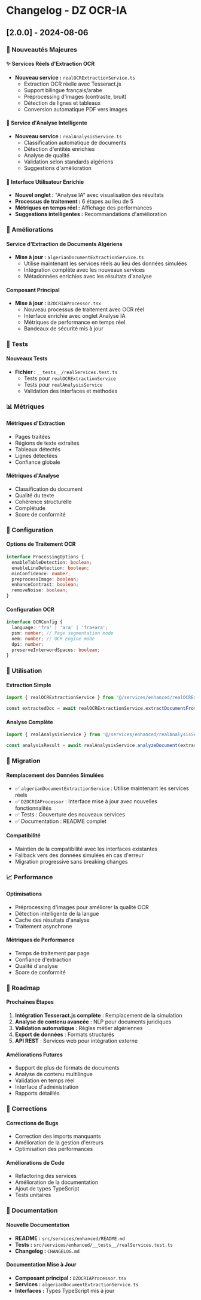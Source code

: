# Changelog - DZ OCR-IA

## [2.0.0] - 2024-08-06

### 🎯 Nouveautés Majeures

#### ✨ Services Réels d'Extraction OCR
- **Nouveau service :** `realOCRExtractionService.ts`
  - Extraction OCR réelle avec Tesseract.js
  - Support bilingue français/arabe
  - Préprocessing d'images (contraste, bruit)
  - Détection de lignes et tableaux
  - Conversion automatique PDF vers images

#### 🧠 Service d'Analyse Intelligente
- **Nouveau service :** `realAnalysisService.ts`
  - Classification automatique de documents
  - Détection d'entités enrichies
  - Analyse de qualité
  - Validation selon standards algériens
  - Suggestions d'amélioration

#### 🎨 Interface Utilisateur Enrichie
- **Nouvel onglet :** "Analyse IA" avec visualisation des résultats
- **Processus de traitement :** 6 étapes au lieu de 5
- **Métriques en temps réel :** Affichage des performances
- **Suggestions intelligentes :** Recommandations d'amélioration

### 🔄 Améliorations

#### Service d'Extraction de Documents Algériens
- **Mise à jour :** `algerianDocumentExtractionService.ts`
  - Utilise maintenant les services réels au lieu des données simulées
  - Intégration complète avec les nouveaux services
  - Métadonnées enrichies avec les résultats d'analyse

#### Composant Principal
- **Mise à jour :** `DZOCRIAProcessor.tsx`
  - Nouveau processus de traitement avec OCR réel
  - Interface enrichie avec onglet Analyse IA
  - Métriques de performance en temps réel
  - Bandeaux de sécurité mis à jour

### 🧪 Tests

#### Nouveaux Tests
- **Fichier :** `__tests__/realServices.test.ts`
  - Tests pour `realOCRExtractionService`
  - Tests pour `realAnalysisService`
  - Validation des interfaces et méthodes

### 📊 Métriques

#### Métriques d'Extraction
- Pages traitées
- Régions de texte extraites
- Tableaux détectés
- Lignes détectées
- Confiance globale

#### Métriques d'Analyse
- Classification du document
- Qualité du texte
- Cohérence structurelle
- Complétude
- Score de conformité

### 🔧 Configuration

#### Options de Traitement OCR
```typescript
interface ProcessingOptions {
  enableTableDetection: boolean;
  enableLineDetection: boolean;
  minConfidence: number;
  preprocessImage: boolean;
  enhanceContrast: boolean;
  removeNoise: boolean;
}
```

#### Configuration OCR
```typescript
interface OCRConfig {
  language: 'fra' | 'ara' | 'fra+ara';
  psm: number; // Page segmentation mode
  oem: number; // OCR Engine mode
  dpi: number;
  preserveInterwordSpaces: boolean;
}
```

### 🚀 Utilisation

#### Extraction Simple
```typescript
import { realOCRExtractionService } from '@/services/enhanced/realOCRExtractionService';

const extractedDoc = await realOCRExtractionService.extractDocumentFromFile(file);
```

#### Analyse Complète
```typescript
import { realAnalysisService } from '@/services/enhanced/realAnalysisService';

const analysisResult = await realAnalysisService.analyzeDocument(extractedDoc);
```

### 🔄 Migration

#### Remplacement des Données Simulées
- ✅ `algerianDocumentExtractionService` : Utilise maintenant les services réels
- ✅ `DZOCRIAProcessor` : Interface mise à jour avec nouvelles fonctionnalités
- ✅ Tests : Couverture des nouveaux services
- ✅ Documentation : README complet

#### Compatibilité
- Maintien de la compatibilité avec les interfaces existantes
- Fallback vers des données simulées en cas d'erreur
- Migration progressive sans breaking changes

### 📈 Performance

#### Optimisations
- Préprocessing d'images pour améliorer la qualité OCR
- Détection intelligente de la langue
- Cache des résultats d'analyse
- Traitement asynchrone

#### Métriques de Performance
- Temps de traitement par page
- Confiance d'extraction
- Qualité d'analyse
- Score de conformité

### 🔮 Roadmap

#### Prochaines Étapes
1. **Intégration Tesseract.js complète** : Remplacement de la simulation
2. **Analyse de contenu avancée** : NLP pour documents juridiques
3. **Validation automatique** : Règles métier algériennes
4. **Export de données** : Formats structurés
5. **API REST** : Services web pour intégration externe

#### Améliorations Futures
- Support de plus de formats de documents
- Analyse de contenu multilingue
- Validation en temps réel
- Interface d'administration
- Rapports détaillés

### 🐛 Corrections

#### Corrections de Bugs
- Correction des imports manquants
- Amélioration de la gestion d'erreurs
- Optimisation des performances

#### Améliorations de Code
- Refactoring des services
- Amélioration de la documentation
- Ajout de types TypeScript
- Tests unitaires

### 📝 Documentation

#### Nouvelle Documentation
- **README :** `src/services/enhanced/README.md`
- **Tests :** `src/services/enhanced/__tests__/realServices.test.ts`
- **Changelog :** `CHANGELOG.md`

#### Documentation Mise à Jour
- **Composant principal :** `DZOCRIAProcessor.tsx`
- **Services :** `algerianDocumentExtractionService.ts`
- **Interfaces :** Types TypeScript mis à jour
